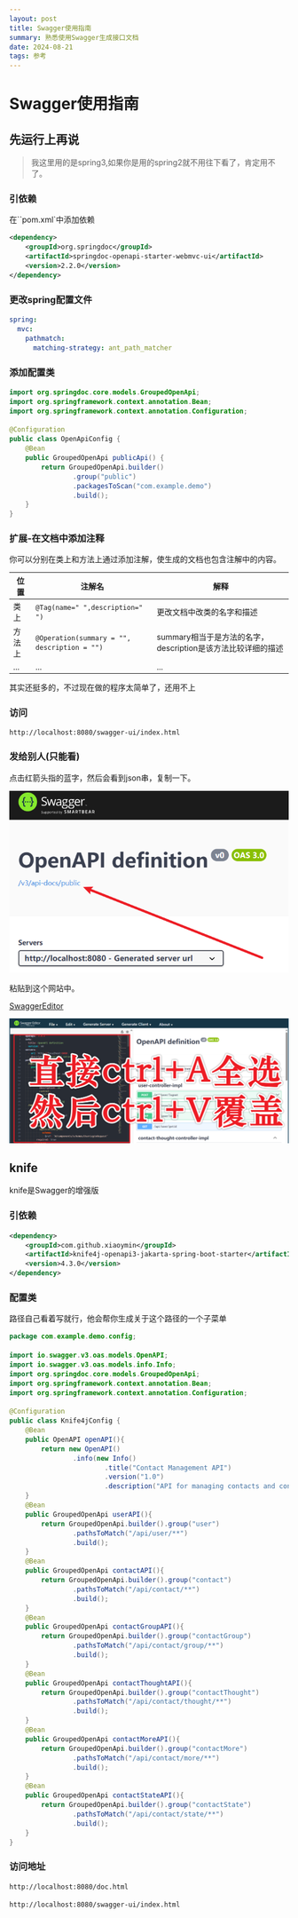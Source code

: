 ```yaml
---
layout: post
title: Swagger使用指南
summary: 熟悉使用Swagger生成接口文档
date: 2024-08-21
tags: 参考  
---
```


# Swagger使用指南

## 先运行上再说

> 我这里用的是spring3,如果你是用的spring2就不用往下看了，肯定用不了。

### 引依赖

在``pom.xml`中添加依赖

```xml
<dependency>
    <groupId>org.springdoc</groupId>
    <artifactId>springdoc-openapi-starter-webmvc-ui</artifactId>
    <version>2.2.0</version>
</dependency>
```

### 更改spring配置文件

```yml
spring:
  mvc:
    pathmatch:
      matching-strategy: ant_path_matcher
```

### 添加配置类

```JAVA
import org.springdoc.core.models.GroupedOpenApi;
import org.springframework.context.annotation.Bean;
import org.springframework.context.annotation.Configuration;

@Configuration
public class OpenApiConfig {
    @Bean
    public GroupedOpenApi publicApi() {
        return GroupedOpenApi.builder()
                .group("public")
                .packagesToScan("com.example.demo")
                .build();
    }
}

```

### 扩展-在文档中添加注释

你可以分别在类上和方法上通过添加注解，使生成的文档也包含注解中的内容。

|位置|注解名|解释|
|-|-|-|
|类上|`@Tag(name=" ",description=" ")`|更改文档中改类的名字和描述|
|方法上|`@Operation(summary = "", description = "")`|summary相当于是方法的名字，description是该方法比较详细的描述|
|...|...|...|
其实还挺多的，不过现在做的程序太简单了，还用不上

### 访问

````
http://localhost:8080/swagger-ui/index.html
````

### 发给别人(只能看)

点击红箭头指的蓝字，然后会看到json串，复制一下。

![image-20240821112258511](../images/md/Swagger获取JSON串.png)

粘贴到这个网站中。

[SwaggerEditor](https://editor-next.swagger.io/)

![image-20240821112503194](../images/md/SwaggerJson串网页转换为文档.png)

## knife
knife是Swagger的增强版
### 引依赖
```xml
<dependency>
    <groupId>com.github.xiaoymin</groupId>
    <artifactId>knife4j-openapi3-jakarta-spring-boot-starter</artifactId>
    <version>4.3.0</version>
</dependency>
```
### 配置类
路径自己看着写就行，他会帮你生成关于这个路径的一个子菜单
```java
package com.example.demo.config;

import io.swagger.v3.oas.models.OpenAPI;
import io.swagger.v3.oas.models.info.Info;
import org.springdoc.core.models.GroupedOpenApi;
import org.springframework.context.annotation.Bean;
import org.springframework.context.annotation.Configuration;

@Configuration
public class Knife4jConfig {
    @Bean
    public OpenAPI openAPI(){
        return new OpenAPI()
                .info(new Info()
                        .title("Contact Management API")
                        .version("1.0")
                        .description("API for managing contacts and contact groups."));
    }
    @Bean
    public GroupedOpenApi userAPI(){
        return GroupedOpenApi.builder().group("user")
                .pathsToMatch("/api/user/**")
                .build();
    }
    @Bean
    public GroupedOpenApi contactAPI(){
        return GroupedOpenApi.builder().group("contact")
                .pathsToMatch("/api/contact/**")
                .build();
    }
    @Bean
    public GroupedOpenApi contactGroupAPI(){
        return GroupedOpenApi.builder().group("contactGroup")
                .pathsToMatch("/api/contact/group/**")
                .build();
    }
    @Bean
    public GroupedOpenApi contactThoughtAPI(){
        return GroupedOpenApi.builder().group("contactThought")
                .pathsToMatch("/api/contact/thought/**")
                .build();
    }
    @Bean
    public GroupedOpenApi contactMoreAPI(){
        return GroupedOpenApi.builder().group("contactMore")
                .pathsToMatch("/api/contact/more/**")
                .build();
    }
    @Bean
    public GroupedOpenApi contactStateAPI(){
        return GroupedOpenApi.builder().group("contactState")
                .pathsToMatch("/api/contact/state/**")
                .build();
    }
}

```
### 访问地址
```
http://localhost:8080/doc.html

http://localhost:8080/swagger-ui/index.html
```